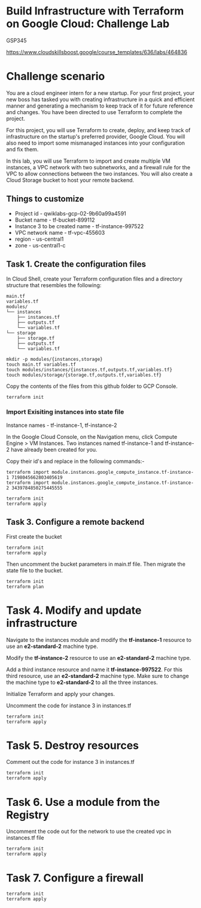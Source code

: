 # Build Infrastructure with Terraform on Google Cloud: Challenge Lab

GSP345

https://www.cloudskillsboost.google/course_templates/636/labs/464836




# Challenge scenario
You are a cloud engineer intern for a new startup. For your first project, your new boss has tasked you with creating infrastructure in a quick and efficient manner and generating a mechanism to keep track of it for future reference and changes. You have been directed to use Terraform to complete the project.

For this project, you will use Terraform to create, deploy, and keep track of infrastructure on the startup's preferred provider, Google Cloud. You will also need to import some mismanaged instances into your configuration and fix them.

In this lab, you will use Terraform to import and create multiple VM instances, a VPC network with two subnetworks, and a firewall rule for the VPC to allow connections between the two instances. You will also create a Cloud Storage bucket to host your remote backend.


## Things to customize
- Project id - qwiklabs-gcp-02-9b60a99a4591
- Bucket name - tf-bucket-899112
- Instance 3 to be created name - tf-instance-997522
- VPC network name - tf-vpc-455603
- region - us-central1
- zone - us-central1-c


## Task 1. Create the configuration files
In Cloud Shell, create your Terraform configuration files and a directory structure that resembles the following:
```
main.tf
variables.tf
modules/
└── instances
    ├── instances.tf
    ├── outputs.tf
    └── variables.tf
└── storage
    ├── storage.tf
    ├── outputs.tf
    └── variables.tf
```

```
mkdir -p modules/{instances,storage}
touch main.tf variables.tf
touch modules/instances/{instances.tf,outputs.tf,variables.tf}
touch modules/storage/{storage.tf,outputs.tf,variables.tf}
```

Copy the contents of the files from this github folder to GCP Console.


```
terraform init
```


### Import Exisiting instances into state file
Instance names - tf-instance-1, tf-instance-2

In the Google Cloud Console, on the Navigation menu, click Compute Engine > VM Instances. Two instances named tf-instance-1 and tf-instance-2 have already been created for you.

Copy their id's and replace in the following commands:-

```
terraform import module.instances.google_compute_instance.tf-instance-1 7198045662803405619
terraform import module.instances.google_compute_instance.tf-instance-2 3439784850275445555
```

```
terraform init
terraform apply
```


## Task 3. Configure a remote backend

First create the bucket

```
terraform init
terraform apply
```

Then uncomment the bucket parameters in main.tf file. Then migrate the state file to the bucket.

```
terraform init
terraform plan
```




# Task 4. Modify and update infrastructure

Navigate to the instances module and modify the **tf-instance-1** resource to use an **e2-standard-2** machine type.

Modify the **tf-instance-2** resource to use an **e2-standard-2** machine type.

Add a third instance resource and name it **tf-instance-997522**. For this third resource, use an **e2-standard-2** machine type. Make sure to change the machine type to **e2-standard-2** to all the three instances.

Initialize Terraform and apply your changes.


Uncomment the code for instance 3 in instances.tf
```
terraform init
terraform apply
```


# Task 5. Destroy resources
Comment out the code for instance 3 in instances.tf
```
terraform init
terraform apply
```



# Task 6. Use a module from the Registry
Uncomment the code out for the network to use the created vpc in instances.tf file

```
terraform init
terraform apply
```


# Task 7. Configure a firewall
```
terraform init
terraform apply
```